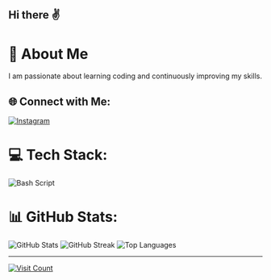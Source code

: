 ## Hi there ✌️

# 💫 About Me
I am passionate about learning coding and continuously improving my skills.

## 🌐 Connect with Me:
[![Instagram](https://img.shields.io/badge/Instagram-%23E4405F.svg?logo=Instagram&logoColor=white)](https://instagram.com/zain4yesa)

# 💻 Tech Stack:
![Bash Script](https://img.shields.io/badge/bash_script-%23121011.svg?style=for-the-badge&logo=gnu-bash&logoColor=white)

# 📊 GitHub Stats:
![GitHub Stats](https://github-readme-stats.vercel.app/api?username=ZainDay&theme=dark&hide_border=false&include_all_commits=false&count_private=false)
![GitHub Streak](https://github-readme-streak-stats.herokuapp.com/?user=ZainDay&theme=dark&hide_border=false)
![Top Languages](https://github-readme-stats.vercel.app/api/top-langs/?username=ZainDay&theme=dark&hide_border=false&include_all_commits=false&count_private=false&layout=compact)

---

[![Visit Count](https://visitcount.itsvg.in/api?id=ZainDay&icon=0&color=0)](https://visitcount.itsvg.in)

<!-- Proudly created with GPRM (https://gprm.itsvg.in) -->

